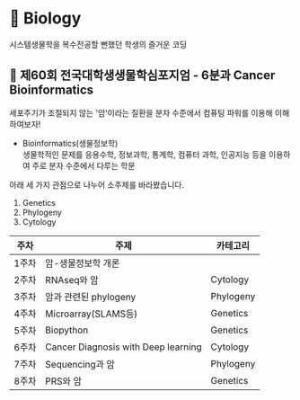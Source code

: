 # :cactus: Biology
시스템생물학을 복수전공할 뻔했던 학생의 즐거운 코딩

## :microscope: 제60회 전국대학생생물학심포지엄 - 6분과 Cancer Bioinformatics
세포주기가 조절되지 않는 '암'이라는 질환을 분자 수준에서 컴퓨팅 파워를 이용해 이해하여보자!

- Bioinformatics(생물정보학)    
생물학적인 문제를 응용수학, 정보과학, 통계학, 컴퓨터 과학, 인공지능 등을 이용하여 주로 분자 수준에서 다루는 학문

아래 세 가지 관점으로 나누어 소주제를 바라봤습니다.
1. Genetics
2. Phylogeny
3. Cytology  
   
   
|주차|주제|카테고리|
|----|------------------|---------|
|1주차|암-생물정보학 개론||
|2주차|RNAseq와 암|Cytology|
|3주차|암과 관련된 phylogeny|Phylogeny|
|4주차|Microarray(SLAMS등)|Genetics|
|5주차|Biopython|Genetics|
|6주차|Cancer Diagnosis with Deep learning|Cytology|
|7주차|Sequencing과 암|Phylogeny|
|8주차|PRS와 암|Genetics|
